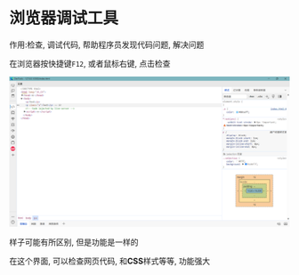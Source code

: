 # 浏览器调试工具

作用:检查, 调试代码, 帮助程序员发现代码问题, 解决问题

在浏览器按快捷键`F12`, 或者鼠标右键, 点击检查

![b4959d1da3f141e7922cc589766d31adbd01f9b9](Assets/b4959d1da3f141e7922cc589766d31adbd01f9b9.png)

样子可能有所区别, 但是功能是一样的

在这个界面, 可以检查网页代码, 和**CSS**样式等等, 功能强大
